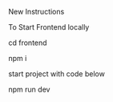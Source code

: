 New Instructions


To Start Frontend  locally

cd frontend

npm i

start project with code below

npm run dev